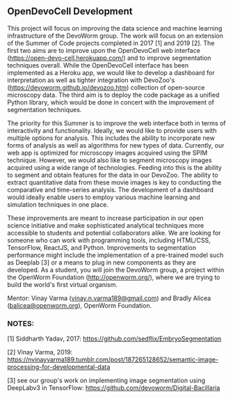 ## OpenDevoCell Development

This project will focus on improving the data science and machine learning infrastructure of the DevoWorm group. The work will focus on an extension of the Summer of Code projects completed in 2017 [1] and 2019 [2]. The first two aims are to improve upon the OpenDevoCell web interface (https://open-devo-cell.herokuapp.com/) and to improve segmentation techniques overall. While the OpenDevoCell interface has been implemented as a Heroku app, we would like to develop a dashboard for interpretation as well as tighter integration with DevoZoo's (https://devoworm.github.io/devozoo.htm) collection of open-source microscopy data. The third aim is to deploy the code package as a unified Python library, which would be done in concert with the improvement of segmentation techniques. 

The priority for this Summer is to improve the web interface both in terms of interactivity and functionality. Ideally, we would like to provide users with multiple options for analysis. This includes the ability to incorporate new forms of analysis as well as algorithms for new types of data. Currently, our web app is optimized for microscopy images acquired using the SPIM technique. However, we would also like to segment microscopy images acquired using a wide range of technologies. Feeding into this is the ability to segment and obtain features for the data in our DevoZoo. The ability to extract quantitative data from these movie images is key to conducting the comparative and time-series analysis. The development of a dashboard would ideally enable users to employ various machine learning and simulation techniques in one place.

These improvements are meant to increase participation in our open science initiative and make sophisticated analytical techniques more accessible to students and potential collaborators alike. We are looking for someone who can work with programming tools, including HTML/CSS, TensorFlow, ReactJS, and Python. Improvements to segmentation performance might include the implementation of a pre-trained model such as Deeplab [3] or a means to plug in new components as they are developed. As a student, you will join the DevoWorm group, a project within the OpenWorm Foundation (http://openworm.org/), where we are trying to build the world's first virtual organism. 

Mentor: Vinay Varma (vinay.n.varma189@gmail.com) and Bradly Alicea (balicea@openworm.org), OpenWorm Foundation.

### NOTES:
[1] Siddharth Yadav, 2017:
https://github.com/sedflix/EmbryoSegmentation

[2] Vinay Varma, 2019: https://nvinayvarma189.tumblr.com/post/187265128652/semantic-image-processing-for-developmental-data

[3] see our group's work on implementing image segmentation using DeepLabv3 in TensorFlow:
https://github.com/devoworm/Digital-Bacillaria
